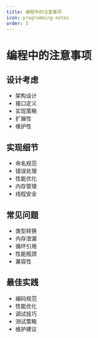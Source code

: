 ```yaml
---
title: 编程中的注意事项
icon: programming-notes
order: 3
---
```


# 编程中的注意事项

## 设计考虑
- 架构设计
- 接口定义
- 实现策略
- 扩展性
- 维护性

## 实现细节
- 命名规范
- 错误处理
- 性能优化
- 内存管理
- 线程安全

## 常见问题
- 类型转换
- 内存泄漏
- 循环引用
- 性能瓶颈
- 兼容性

## 最佳实践
- 编码规范
- 性能优化
- 调试技巧
- 测试策略
- 维护建议
